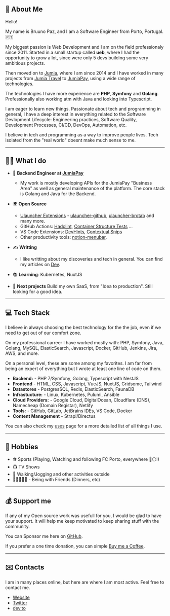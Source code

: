 ## 👋 About Me 

Hello!

My name is Bruuno Paz, and I am a Software Engineer from Porto, Portugal. 🇵🇹

My biggest passion is Web Development and I am on the field professionaly since 2011. Started in a small startup called **ueb**, where I had the opportunity to grow a lot, since were only 5 devs building some very ambitious projects.

Then moved on to [Jumia](https://group.jumia.com/), where I am since 2014 and I have worked in many projects from [Jumia Travel](https://travel.jumia.com) to [JumiaPay](https://pay.jumia.com), using a wide range of technologies.

The technologies I have more experience are **PHP**, **Symfony** and **Golang**. Professionally also working atm with Java and looking into Typescript.

I am eager to learn new things. Passionate about tech and programming in general, I have a deep interest in everything related to the Software Devlopment Lifecycle: Engineering practices, Software Quality, Development Processes, CI/CD, DevOps, Automation, etc.

I believe in tech and programming as a way to improve people lives. Tech isolated from the "real world" doesnt make much sense to me.

---

## 👨‍💻 What I do

* :briefcase: **Backend Engineer at [JumiaPay](https://pay.jumia.com.ng)** 
  * My work is mostly developing APIs for the JumiaPay "Business Area" as well as general maintenance of the platform. The core stack is Golang and Java for the Backend.

* 🌍 **Open Source**
  * [Ulauncher Extensions](https://ext.ulauncher.io/) - [ulauncher-github](https://github.com/brpaz/ulauncher-github), [ulauncher-brotab](https://ext.ulauncher.io/-/github-brpaz-ulauncher-brotab) and many more.
  * GitHub Actions: [Hadolint](https://github.com/brpaz/hadolint-action), [Container Structure Tests](https://github.com/brpaz/structure-tests-action) ...
  * VS Code Extensions: [DevHints](https://marketplace.visualstudio.com/items?itemName=brpaz.devhints), [Contextual Snips](https://github.com/brpaz/vscode-contextual-snips)
  * Other productivity tools: [notion-menubar](https://github.com/brpaz/notion-menubar). 
  
* ✍️ **Writting**
  * I like writting about my discoveries and tech in general. You can find my articles on [Dev](https://dev.to/brpaz).
* 📚 **Learning**: Kubernetes, NuxtJS
* 🚧 **Next projects** Build my own SaaS, from "Idea to production". Still looking for a good idea.

---

## :computer: Tech Stack

I believe in always choosing the best technology for the the job, even if we need to get out of our comfort zone.

On my professional carreer I have worked mostly with: PHP, Symfony, Java, Golang, MySQL, ElasticSearch, Javascript, Docker, GitHub, Jenkins, Jira, AWS, and more.

On a personal level, these are some among my favorites. I am far from being an expert of everything but I wrote at least one line of code on them.

* **Backend:** - PHP 7/Symfony, Golang, Typescript with NestJS
* **Frontend** - HTML, CSS, Javascript, VueJS, NuxtJS, Gridsome, Tailwind
* **Datastores** - PostgresSQL, Redis, ElasticSearch, FaunaDB
* **Infrastucture:** - Linux, Kubernetes, Pulumi, Ansible
* **Cloud Providers:** - Google Cloud, DigitalOcean, Cloudflare (DNS), Namecheap (Domain Registar), Netlify
* **Tools:** - GitHub, GitLab, JetBrains IDEs, VS Code, Docker
* **Content Management** - Strapi/Directus

You can also check my [uses](https://brunopaz.dev/uses/) page for a more detailed list of all things I use.

---

## 🌅 Hobbies

* ⚽ Sports (Playing, Watching and following FC Porto, everywhere 🔵⚪!)
* 📺 TV Shows
* 🏃 Walking/Jogging and other activities outside
* 🧑🏻‍🤝‍🧑🏽 - Being with Friends (Dinners, etc)

---

## 💰 Support me

If any of my Open source work was usefull for you, I would be glad to have your support. It will help me keep motivated to keep sharing stuff with the community.

You can Sponsor me here on [GitHub](https://github.com/sponsors/brpaz).

If you prefer a one time donation, you can simple [Buy me a Coffee](https://www.buymeacoffee.com/Z1Bu6asGV).

---

## :envelope: Contacts

I am in many places online, but here are where I am most active. Feel free to contact me.

* [Website](https://brunopaz.dev)
* [Twitter](https://twitter.com/brunopaz88)
* [dev.to](https://dev.to/brpaz)
